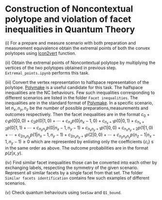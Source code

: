 # Construction of Noncontextual polytope and violation of facet inequalities in Quantum Theory
(i) For a prepare and measure scenario with both preparation and measurement equivalence obtain the extremal points of both the convex polytopes using [lcon2vert](https://in.mathworks.com/matlabcentral/fileexchange/30892-analyze-n-dimensional-convex-polyhedra) function.

(ii) Obtain the extremal points of Noncontextual polytope by multiplying the vertices of the two polytopes obtained in previous step. `Extremal_points.ipynb` performs this task. 

(iii) Convert the vertex representation to halfspace representation of the polytope. [Polymake](https://polymake.org/doku.php/user_guide/tutorials/apps_polytope) is a useful candidate for this task. The halfspace inequalities are the NC behaviours. Few such inequalities corresponding to different scenarios are listed in the folder `Facet inequalities`. The inequalities are in the standard format of [Polymake](https://polymake.org/doku.php/user_guide/tutorials/latest/coordinates). In a specific scenario, let $n_x,n_y,n_z$ be the number of possible preparations,measurements and outcomes respectively. Then the facet inequalities are in the format $c_0+c_1 p(0|0,0)+c_2 p(0|1,0)+\cdots +c_{n_x} p(0|n_x-1,0)+c_{n_x+1} p(0|0,1)+c_{n_x+2} p(0|1,1)+\cdots +c_{n_xn_y} p(0|n_x-1,n_y-1)+c_{n_xn_y+1} p(1|0,0)+c_{n_xn_y+2} p(1|1,0)+\cdots +c_{2n_xn_y} p(1|n_x-1,n_y-1)+c_{2n_xn_y+1} p(2|0,0)+\cdots +c_{n_zn_xn_y} p(n_z-1|n_x-1,n_y-1) \geq 0$ which are represented by enlisting only the coefficients $\{c_i\}$ s in the same order as above. The outcome probabilities are in the format $p(z|x,y)$.  

(iv) Find similar facet inequalities those can be converted into each other by exchanging labels, respecting the symmetry of the given scenario. Represent all similar facets by a single facet from that set. The folder `Similar facets identification` contains few such examples of different scenarios. 

(v) Check quantum behaviours using `SeeSaw` and `Q1_bound`.  
